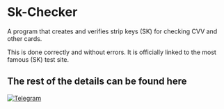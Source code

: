 # Sk-Checker


A program that creates and verifies strip keys (SK) for checking CVV and other cards.   

This is done correctly and without errors. It is officially linked to the most famous (SK) test site.




## The rest of the details can be found here

[![Telegram](https://img.shields.io/badge/Telegram-SidraELEzz-orange?style=for-the-badge&logo=Telegram)](https://t.me/SidraTools)

